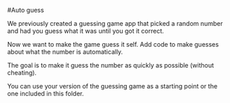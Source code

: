 #Auto guess

We previously created a guessing game app that picked a random number and had you guess what it was until you got it correct.

Now we want to make the game guess it self. Add code to make guesses about what the number is automatically.

The goal is to make it guess the number as quickly as possible (without cheating).

You can use your version of the guessing game as a starting point or the one included in this folder.